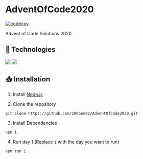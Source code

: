 # AdventOfCode2020
[![codecov](https://codecov.io/gh/20Koen02/AdventOfCode2020/branch/main/graph/badge.svg?token=YPYCp3MpEx)](https://codecov.io/gh/20Koen02/AdventOfCode2020)

Advent of Code Solutions 2020

## 🔧 Technologies
![](https://img.shields.io/badge/Code-Node.js-informational?style=flat&logo=node.js&logoColor=white&color=db4949)
![](https://img.shields.io/badge/Code-TypeScript-informational?style=flat&logo=typescript&logoColor=white&color=db4949)

## 📥 Installation
1. Install [Node.js](https://nodejs.org/en/download/)

2. Clone the repository
```
git clone https://github.com/20Koen02/AdventOfCode2020.git
```

3. Install Dependencies
```
npm i
```

4. Run day 1 (Replace `1` with the day you want to run)
```
npm run 1
```
